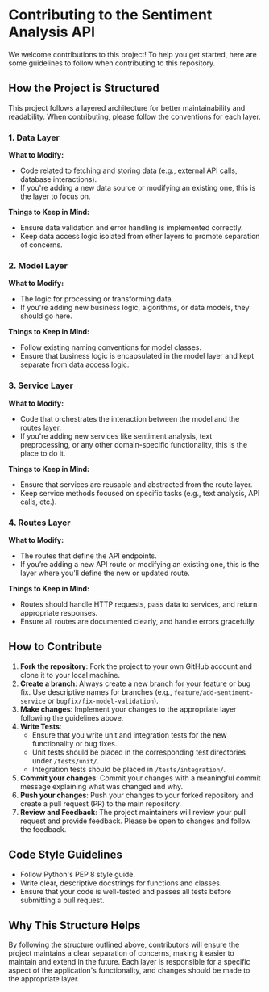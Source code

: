 # Contributing to the Sentiment Analysis API

We welcome contributions to this project! To help you get started, here are some guidelines to follow when contributing to this repository.

## How the Project is Structured

This project follows a layered architecture for better maintainability and readability. When contributing, please follow the conventions for each layer.

### 1. Data Layer

**What to Modify:**
- Code related to fetching and storing data (e.g., external API calls, database interactions).
- If you're adding a new data source or modifying an existing one, this is the layer to focus on.

**Things to Keep in Mind:**
- Ensure data validation and error handling is implemented correctly.
- Keep data access logic isolated from other layers to promote separation of concerns.

### 2. Model Layer

**What to Modify:**
- The logic for processing or transforming data.
- If you're adding new business logic, algorithms, or data models, they should go here.

**Things to Keep in Mind:**
- Follow existing naming conventions for model classes.
- Ensure that business logic is encapsulated in the model layer and kept separate from data access logic.

### 3. Service Layer

**What to Modify:**
- Code that orchestrates the interaction between the model and the routes layer.
- If you're adding new services like sentiment analysis, text preprocessing, or any other domain-specific functionality, this is the place to do it.

**Things to Keep in Mind:**
- Ensure that services are reusable and abstracted from the route layer.
- Keep service methods focused on specific tasks (e.g., text analysis, API calls, etc.).

### 4. Routes Layer

**What to Modify:**
- The routes that define the API endpoints.
- If you’re adding a new API route or modifying an existing one, this is the layer where you’ll define the new or updated route.

**Things to Keep in Mind:**
- Routes should handle HTTP requests, pass data to services, and return appropriate responses.
- Ensure all routes are documented clearly, and handle errors gracefully.

## How to Contribute

1. **Fork the repository**: Fork the project to your own GitHub account and clone it to your local machine.
2. **Create a branch**: Always create a new branch for your feature or bug fix. Use descriptive names for branches (e.g., `feature/add-sentiment-service` or `bugfix/fix-model-validation`).
3. **Make changes**: Implement your changes to the appropriate layer following the guidelines above.
4. **Write Tests**:
   - Ensure that you write unit and integration tests for the new functionality or bug fixes.
   - Unit tests should be placed in the corresponding test directories under `/tests/unit/`.
   - Integration tests should be placed in `/tests/integration/`.
5. **Commit your changes**: Commit your changes with a meaningful commit message explaining what was changed and why.
6. **Push your changes**: Push your changes to your forked repository and create a pull request (PR) to the main repository.
7. **Review and Feedback**: The project maintainers will review your pull request and provide feedback. Please be open to changes and follow the feedback.

## Code Style Guidelines

- Follow Python's PEP 8 style guide.
- Write clear, descriptive docstrings for functions and classes.
- Ensure that your code is well-tested and passes all tests before submitting a pull request.

## Why This Structure Helps

By following the structure outlined above, contributors will ensure the project maintains a clear separation of concerns, making it easier to maintain and extend in the future. Each layer is responsible for a specific aspect of the application's functionality, and changes should be made to the appropriate layer.

